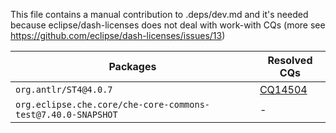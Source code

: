 This file contains a manual contribution to .deps/dev.md and it's needed because eclipse/dash-licenses does not deal with work-with CQs (more see https://github.com/eclipse/dash-licenses/issues/13)

| Packages | Resolved CQs |
| --- | --- |
| `org.antlr/ST4@4.0.7` | [CQ14504](https://dev.eclipse.org/ipzilla/show_bug.cgi?id=14504) |
| `org.eclipse.che.core/che-core-commons-test@7.40.0-SNAPSHOT` | - | eclipse |